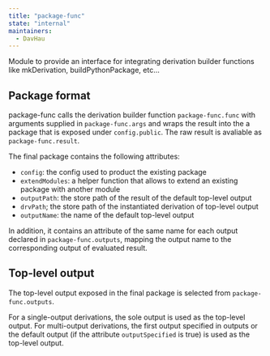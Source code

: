 ```yaml
---
title: "package-func"
state: "internal"
maintainers:
  - DavHau
---
```


Module to provide an interface for integrating derivation builder functions like mkDerivation, buildPythonPackage, etc...

## Package format

package-func calls the derivation builder function `package-func.func` with arguments supplied in `package-func.args` and wraps the result into the a package that is exposed under `config.public`. The raw result is avaliable as `package-func.result`.

The final package contains the following attributes:

- `config`: the config used to product the existing package
- `extendModules`: a helper function that allows to extend an existing package with another module
- `outputPath`: the store path of the result of the default top-level output
- `drvPath`; the store path of the instantiated derivation of top-level output
- `outputName`: the name of the default top-level output

In addition, it contains an attribute of the same name for each output declared in `package-func.outputs`, mapping the output name to the corresponding output of evaluated result.

## Top-level output

The top-level output exposed in the final package is selected from `package-func.outputs`.

For a single-output derivations, the sole output is used as the top-level output. For multi-output derivations, the first output specified in outputs or the default output (if the attribute `outputSpecified` is true) is used as the top-level output.